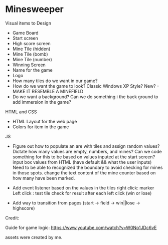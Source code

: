 # Minesweeper

Visual items to Design
- Game Board
- Start screen
- High score screen
- Mine Tile (hidden)
- Mine Tile (bomb)
- Mine Tile (number)
- Winning Screen
- Name for the game
- Logo
- How many tiles do we want in our game?
- How do we want the game to look?
    Classic
    Windows XP Style?
    New? - MAKE IT RESEMBLE A MINEFIELD
- Do we want a background?
    Can we do something i the back ground to add immersion in the game?


HTML and CSS
- HTML Layout for the web page
- Colors for item in the game

JS
- Figure out how to populate an are with tiles and assign random values?
    Dictate how many values are empty, numbers, and mines?
    Can we code something for this to be based on values inputed at the start screen?
        input box values from HTML (have default  && what the user inputs)
    Need to be able to recognized the boundary to avoid checking for mines in those spots.
    change the text content of the mine counter based on how many have been marked.
        
- Add event listener based on the values in the tiles
    right click: marker
    Left click : test tile
    check for result after each left click (win or lose)
- Add way to transition from pages (start -> field -> win||lose -> highscore)


Credit:

Guide for game logic:
https://www.youtube.com/watch?v=W0No1JDc6vE

assets were created by me.
